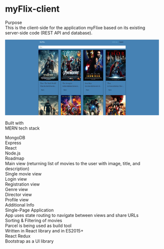 # myFlix-client

Purpose <br>
This is the client-side for the application myFlixe based on its existing server-side code (REST API and database). <br>

![alt text](myflix.png)

Built with<br>
MERN tech stack<br>

MongoDB<br>
Express<br>
React<br>
Node.js<br>
Roadmap<br>
Main view (returning list of movies to the user with image, title, and description)<br>
Single movie view<br>
Login view<br>
Registration view<br>
Genre view<br>
Director view<br>
Profile view<br>
Additional Info<br>
Single-Page Application<br>
App uses state routing to navigate between views and share URLs<br>
Sorting & Filtering of movies<br>
Parcel is being used as build tool<br>
Written in React library and in ES2015+<br>
React Redux<br>
Bootstrap as a UI library<br>
